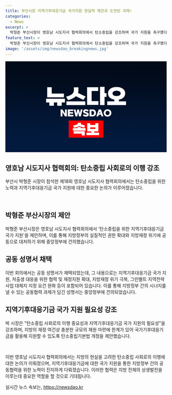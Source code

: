 ```yaml
---
title: 부산시장 지역기후대응기금 국가지원 현실적 제안과 도전된 과제!
categories:
  - News
excerpt: >
  박형준 부산시장이 영호남 시도지사 협력회의에서 탄소중립을 강조하며 국가 지원을 촉구했다. 지방정부 간 협력과 공동대응을 강조하는 공동 성명서를 채택하고 중앙정부에 건의했다. 지역기후대응기금의 안정적인 조성을 위해 국가기후대응기금을 활용해 지원할 수 있도록 탄소중립기본법 개정을 제안했다. 이를 통해 영호남의 굳건한 협력과 공동 대응이 남부권 전체의 상생발전을 견인할 것으로 기대했다.
feature_text: >
  박형준 부산시장이 영호남 시도지사 협력회의에서 탄소중립을 강조하며 국가 지원을 촉구했다. 지방정부 간 협력과 공동대응을 강조하는 공동 성명서를 채택하고 중앙정부에 건의했다. 지역기후대응기금의 안정적인 조성을 위해 국가기후대응기금을 활용해 지원할 수 있도록 탄소중립기본법 개정을 제안했다. 이를 통해 영호남의 굳건한 협력과 공동 대응이 남부권 전체의 상생발전을 견인할 것으로 기대했다.
image: '/assets/img/newsdao_breakingnews.jpg'
---
```


<p><img src="/assets/img/newsdao_breakingnews.jpg" alt="bookingtag 속보" /></p>

<h2>영호남 시도지사 협력회의: 탄소중립 사회로의 이행 강조</h2>

<p>부산시 박형준 시장이 참석한 제18회 영호남 시도지사 협력회의에서는 탄소중립을 위한 노력과 지역기후대응기금 국가 지원에 대한 중요한 논의가 이루어졌습니다.</p>

<p data-ke-size="size16">&nbsp;</p>

<h2 data-ke-size="size26">박형준 부산시장의 제안</h2>

<p>박형준 부산시장은 영호남 시도지사 협력회의에서 '탄소중립을 위한 지역기후대응기금 국가 지원'을 제안하며, 이를 통해 지방정부의 실질적인 권한 확대와 지방재정 위기에 공동으로 대처하기 위해 중앙정부에 건의했습니다.</p>

<h2 data-ke-size="size26">공동 성명서 채택</h2>

<p>이번 회의에서는 공동 성명서가 채택되었는데, 그 내용으로는 지역기후대응기금 국가 지원, 저출생 대응을 위한 협력 및 재정지원 확대, 지방재정 위기 극복, 그린벨트 지역전략사업 대체지 지정 요건 완화 등이 포함되어 있습니다. 이를 통해 지방정부 간의 시너지를 낼 수 있는 공동협력 과제가 담긴 성명서는 중앙정부에 건의되었습니다.</p>

<h2 data-ke-size="size26">지역기후대응기금 국가 지원 필요성 강조</h2>

<p>박 시장은 "탄소중립 사회로의 이행 중요성과 지역기후대응기금 국가 지원의 필요성"을 강조하며, 지방의 재정 여건상 충분한 규모의 재원 마련에 한계가 있어 국가기후대응기금을 활용해 지원할 수 있도록 탄소중립기본법 개정을 제안했습니다.</p>

<p data-ke-size="size16">&nbsp;</p>

<p>이번 영호남 시도지사 협력회의에서는 지방의 현실을 고려한 탄소중립 사회로의 이행에 대한 논의가 이뤄졌으며, 지역기후대응기금에 대한 국가 지원을 통한 지방정부 간의 공동협력을 위한 노력이 진지하게 다뤄졌습니다. 이러한 협력은 지방 전체의 상생발전을 이루는데 중요한 역할을 할 것으로 기대됩니다.</p>
실시간 뉴스 속보는, <a href="https://newsdao.kr" rel="dofollow">https://newsdao.kr</a>


